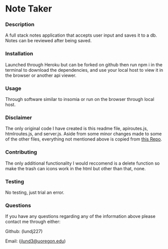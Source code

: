 
  # Note Taker 

  ### Description
  A full stack notes application that accepts user input and saves it to a db. Notes can be reviewed after being saved.
  
  ### Installation
  Launched through Heroku but can be forked on github then run npm i in the terminal to download the dependencies, and use your local host to view it in the browser or another api viewer.
  
  ### Usage
  Through software similar to insomia or run on the browser through local host.
  
  ### Disclaimer
  The only original code I have created is this readme file, apiroutes.js, htmlroutes.js, and server.js. Aside from some minor changes made to some of the other files, everything not mentioned above is copied from [this Repo](https://github.com/coding-boot-camp/miniature-eureka).


  ### Contributing
  The only additional functionality I would reccomend is a delete function so make the trash can icons work in the html but other than that, none.
  
  ### Testing
  No testing, just trial an error.
  
  ### Questions
  If you have any questions regarding any of the information above please contact me through either:

  Github: (lundj227)

  Email: (jlund3@uoregon.edu)
  